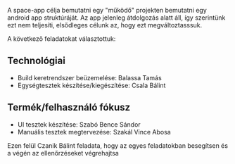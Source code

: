 A space-app célja bemutatni egy "működő" projekten bemutatni egy android app struktúráját.
Az app jelenleg átdolgozás alatt áll, így szerintünk ezt nem teljesíti, elsődleges célunk az, hogy ezt megváltoztasssuk.

A következő feladatokat választottuk:

## Technológiai

- Build keretrendszer beüzemelése: Balassa Tamás
- Egységtesztek készítése/kiegészítése: Csala Bálint

## Termék/felhasználó fókusz

- UI tesztek készítése: Szabó Bence Sándor
- Manuális tesztek megtervezése: Szakál Vince Abosa

Ezen felül Czanik Bálint feladata, hogy az egyes feladatokban besegítsen és a végén az ellenőrzéseket végrehajtsa
